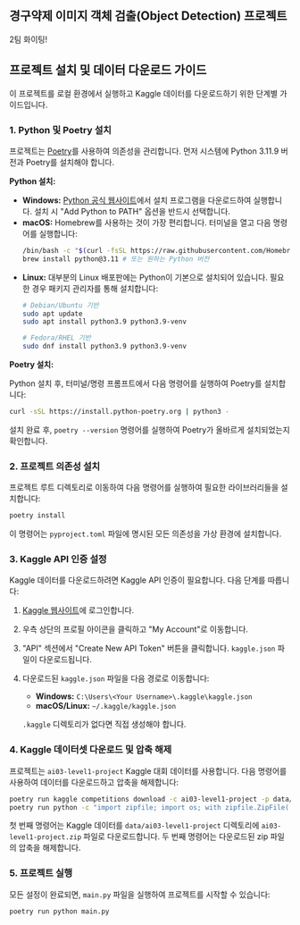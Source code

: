 ## 경구약제 이미지 객체 검출(Object Detection) 프로젝트

2팀 화이팅!

## 프로젝트 설치 및 데이터 다운로드 가이드

이 프로젝트를 로컬 환경에서 실행하고 Kaggle 데이터를 다운로드하기 위한 단계별 가이드입니다.

### 1. Python 및 Poetry 설치

프로젝트는 [Poetry](https://python-poetry.org/)를 사용하여 의존성을 관리합니다. 먼저 시스템에 Python 3.11.9 버전과 Poetry를 설치해야 합니다.

**Python 설치:**

-   **Windows:** [Python 공식 웹사이트](https://www.python.org/downloads/windows/)에서 설치 프로그램을 다운로드하여 실행합니다. 설치 시 "Add Python to PATH" 옵션을 반드시 선택합니다.
-   **macOS:** Homebrew를 사용하는 것이 가장 편리합니다. 터미널을 열고 다음 명령어를 실행합니다:
    ```bash
    /bin/bash -c "$(curl -fsSL https://raw.githubusercontent.com/Homebrew/install/HEAD/install.sh)"
    brew install python@3.11 # 또는 원하는 Python 버전
    ```
-   **Linux:** 대부분의 Linux 배포판에는 Python이 기본으로 설치되어 있습니다. 필요한 경우 패키지 관리자를 통해 설치합니다:
    ```bash
    # Debian/Ubuntu 기반
    sudo apt update
    sudo apt install python3.9 python3.9-venv

    # Fedora/RHEL 기반
    sudo dnf install python3.9 python3.9-venv
    ```

**Poetry 설치:**

Python 설치 후, 터미널/명령 프롬프트에서 다음 명령어를 실행하여 Poetry를 설치합니다:

```bash
curl -sSL https://install.python-poetry.org | python3 -
```

설치 완료 후, `poetry --version` 명령어를 실행하여 Poetry가 올바르게 설치되었는지 확인합니다.

### 2. 프로젝트 의존성 설치

프로젝트 루트 디렉토리로 이동하여 다음 명령어를 실행하여 필요한 라이브러리들을 설치합니다:

```bash
poetry install
```

이 명령어는 `pyproject.toml` 파일에 명시된 모든 의존성을 가상 환경에 설치합니다.

### 3. Kaggle API 인증 설정

Kaggle 데이터를 다운로드하려면 Kaggle API 인증이 필요합니다. 다음 단계를 따릅니다:

1.  [Kaggle 웹사이트](https://www.kaggle.com/)에 로그인합니다.
2.  우측 상단의 프로필 아이콘을 클릭하고 "My Account"로 이동합니다.
3.  "API" 섹션에서 "Create New API Token" 버튼을 클릭합니다. `kaggle.json` 파일이 다운로드됩니다.
4.  다운로드된 `kaggle.json` 파일을 다음 경로로 이동합니다:
    -   **Windows:** `C:\Users\<Your Username>\.kaggle\kaggle.json`
    -   **macOS/Linux:** `~/.kaggle/kaggle.json`

    `.kaggle` 디렉토리가 없다면 직접 생성해야 합니다.

### 4. Kaggle 데이터셋 다운로드 및 압축 해제

프로젝트는 `ai03-level1-project` Kaggle 대회 데이터를 사용합니다. 다음 명령어를 사용하여 데이터를 다운로드하고 압축을 해제합니다:

```bash
poetry run kaggle competitions download -c ai03-level1-project -p data/ai03-level1-project
poetry run python -c "import zipfile; import os; with zipfile.ZipFile('data/ai03-level1-project/ai03-level1-project.zip', 'r') as zip_ref: zip_ref.extractall('data/ai03-level1-project')"
```

첫 번째 명령어는 Kaggle 데이터를 `data/ai03-level1-project` 디렉토리에 `ai03-level1-project.zip` 파일로 다운로드합니다. 두 번째 명령어는 다운로드된 zip 파일의 압축을 해제합니다.

### 5. 프로젝트 실행

모든 설정이 완료되면, `main.py` 파일을 실행하여 프로젝트를 시작할 수 있습니다:

```bash
poetry run python main.py
```
